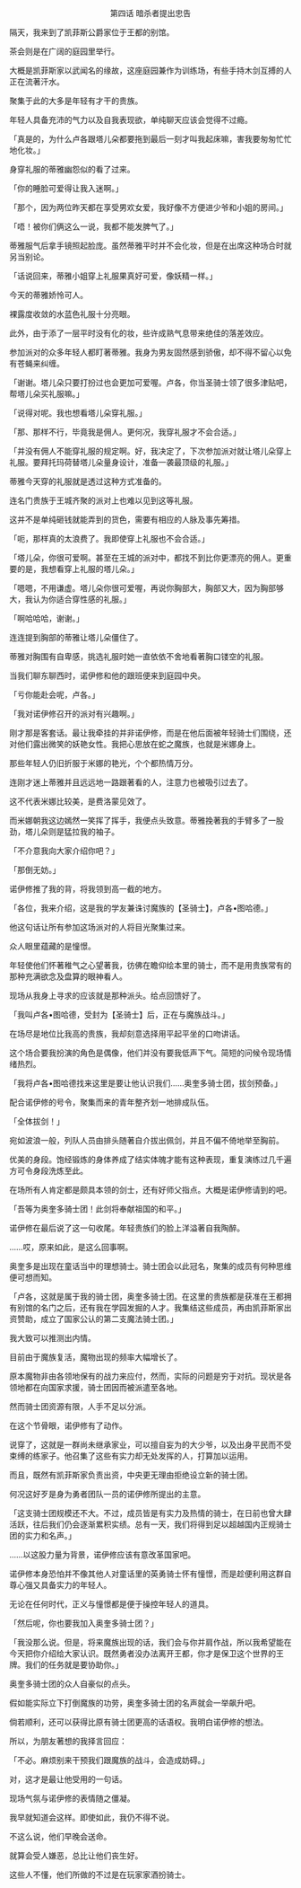 <p align="center">第四话 暗杀者提出忠告</p>

隔天，我来到了凯菲斯公爵家位于王都的别馆。

茶会则是在广阔的庭园里举行。

大概是凯菲斯家以武闻名的缘故，这座庭园兼作为训练场，有些手持木剑互搏的人正在流著汗水。

聚集于此的大多是年轻有才干的贵族。

年轻人具备充沛的气力以及自我表现欲，单纯聊天应该会觉得不过瘾。

「真是的，为什么卢各跟塔儿朵都要拖到最后一刻才叫我起床嘛，害我要匆匆忙忙地化妆。」

身穿礼服的蒂雅幽怨似的看了过来。

「你的睡脸可爱得让我入迷啊。」

「那个，因为两位昨天都在享受男欢女爱，我好像不方便进少爷和小姐的房间。」

「唔！被你们俩这么一说，我都不能发脾气了。」

蒂雅服气后拿手镜照起脸庞。虽然蒂雅平时并不会化妆，但是在出席这种场合时就另当别论。

「话说回来，蒂雅小姐穿上礼服果真好可爱，像妖精一样。」

今天的蒂雅娇怜可人。

裸露度收敛的水蓝色礼服十分亮眼。

此外，由于添了一层平时没有化的妆，些许成熟气息带来绝佳的落差效应。

参加派对的众多年轻人都盯著蒂雅。我身为男友固然感到骄傲，却不得不留心以免有苍蝇来纠缠。

「谢谢。塔儿朵只要打扮过也会更加可爱喔。卢各，你当圣骑士领了很多津贴吧，帮塔儿朵买礼服嘛。」

「说得对呢。我也想看塔儿朵穿礼服。」

「那、那样不行，毕竟我是佣人。更何况，我穿礼服才不会合适。」

「并没有佣人不能穿礼服的规定啊。好，我决定了，下次参加派对就让塔儿朵穿上礼服。要拜托玛荷替塔儿朵量身设计，准备一袭最顶级的礼服。」

蒂雅今天穿的礼服就是透过这种方式准备的。

连名门贵族于王城齐聚的派对上也难以见到这等礼服。

这并不是单纯砸钱就能弄到的货色，需要有相应的人脉及事先筹措。

「呃，那样真的太浪费了。我即使穿上礼服也不会合适。」

「塔儿朵，你很可爱啊。甚至在王城的派对中，都找不到比你更漂亮的佣人。更重要的是，我想看穿上礼服的塔儿朵。」

「嗯嗯，不用谦虚。塔儿朵你很可爱喔，再说你胸部大，胸部又大，因为胸部够大，我认为你适合穿性感的礼服。」

「啊哈哈哈，谢谢。」

连连提到胸部的蒂雅让塔儿朵僵住了。

蒂雅对胸围有自卑感，挑选礼服时她一直依依不舍地看著胸口镂空的礼服。

当我们聊东聊西时，诺伊修和他的跟班便来到庭园中央。

「亏你能赴会呢，卢各。」

「我对诺伊修召开的派对有兴趣啊。」

刚才那是客套话。最让我牵挂的并非诺伊修，而是在他后面被年轻骑士们围绕，还对他们露出微笑的妖艳女性。我把心思放在蛇之魔族，也就是米娜身上。

那些年轻人仍旧折服于米娜的艳光，个个都热情万分。

连刚才迷上蒂雅并且远远地一路跟著看的人，注意力也被吸引过去了。

这不代表米娜比较美，是费洛蒙见效了。

而米娜朝我这边嫣然一笑挥了挥手，我便点头致意。蒂雅挽著我的手臂多了一股劲，塔儿朵则是猛拉我的袖子。

「不介意我向大家介绍你吧？」

「那倒无妨。」

诺伊修推了我的背，将我领到高一截的地方。

「各位，我来介绍，这是我的学友兼诛讨魔族的【圣骑士】，卢各•图哈德。」

他这句话让所有参加这场派对的人将目光聚集过来。

众人眼里蕴藏的是憧憬。

年轻使他们怀著稚气之心望著我，彷佛在瞻仰绘本里的骑士，而不是用贵族常有的那种充满欲念及盘算的眼神看人。

现场从我身上寻求的应该就是那种派头。给点回馈好了。

「我叫卢各•图哈德，受封为【圣骑士】后，正在与魔族战斗。」

在场尽是地位比我高的贵族，我却刻意选择用平起平坐的口吻讲话。

这个场合要我扮演的角色是偶像，他们并没有要我低声下气。简短的问候令现场情绪热烈。

「我将卢各•图哈德找来这里是要让他认识我们……奥奎多骑士团，拔剑预备。」

配合诺伊修的号令，聚集而来的青年整齐划一地排成队伍。

「全体拔剑！」

宛如波浪一般，列队人员由排头随著自介拔出佩剑，并且不偏不倚地举至胸前。

优美的身段。饱经锻炼的身体养成了结实体魄才能有这种表现，重复演练过几千遍方可令身段洗炼至此。

在场所有人肯定都是颇具本领的剑士，还有好师父指点。大概是诺伊修请到的吧。

「吾等为奥奎多骑士团！此剑将奉献祖国的和平。」

诺伊修在最后说了这一句收尾。年轻贵族们的脸上洋溢著自我陶醉。

……哎，原来如此，是这么回事啊。

奥奎多是出现在童话当中的理想骑士。骑士团会以此冠名，聚集的成员有何种思维便可想而知。

「卢各，这就是属于我的骑士团，奥奎多骑士团。在这里的贵族都是获准在王都拥有别馆的名门之后，还有我在学园发掘的人才。我集结这些成员，再由凯菲斯家出资赞助，成立了国家公认的第二支魔法骑士团。」

我大致可以推测出内情。

目前由于魔族复活，魔物出现的频率大幅增长了。

原本魔物非由各领地保有的战力来应付，然而，实际的问题是穷于对抗。现状是各领地都在向国家求援，骑士团因而被派遣至各地。

然而骑士团资源有限，人手不足以分派。

在这个节骨眼，诺伊修有了动作。

说穿了，这就是一群尚未继承家业，可以擅自妄为的大少爷，以及出身平民而不受束缚的练家子。他召集了这些有实力却无处发挥的人，打算加以运用。

而且，既然有凯菲斯家负责出资，中央更无理由拒绝设立新的骑士团。

何况这好歹是身为勇者团队一员的诺伊修所提出的主意。

「这支骑士团规模还不大。不过，成员皆是有实力及热情的骑士，在日前也曾大肆活跃，往后我们仍会逐渐累积实绩。总有一天，我们将得到足以超越国内正规骑士团的实力和名声。」

……以这股力量为背景，诺伊修应该有意改革国家吧。

诺伊修本身恐怕并不像其他人对童话里的英勇骑士怀有憧憬，而是趁便利用这群自尊心强又具备实力的年轻人。

无论在任何时代，正义与憧憬都是便于操控年轻人的道具。

「然后呢，你也要我加入奥奎多骑士团？」

「我没那么说。但是，将来魔族出现的话，我们会与你并肩作战，所以我希望能在今天把你介绍给大家认识。既然勇者没办法离开王都，你才是保卫这个世界的王牌。我们的任务就是要协助你。」

奥奎多骑士团的众人自豪似的点头。

假如能实际立下打倒魔族的功劳，奥奎多骑士团的名声就会一举飙升吧。

倘若顺利，还可以获得比原有骑士团更高的话语权。我明白诺伊修的想法。

所以，为朋友著想的我择言回应：

「不必。麻烦别来干预我们跟魔族的战斗，会造成妨碍。」

对，这才是最让他受用的一句话。

现场气氛与诺伊修的表情随之僵凝。

我早就知道会这样。即使如此，我仍不得不说。

不这么说，他们早晚会送命。

就算会受人嫌恶，总比让他们丧生好。

这些人不懂，他们所做的不过是在玩家家酒扮骑士。

